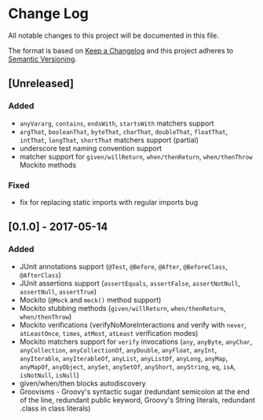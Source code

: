 # Change Log
All notable changes to this project will be documented in this file.

The format is based on [Keep a Changelog](http://keepachangelog.com/)
and this project adheres to [Semantic Versioning](http://semver.org/).

## [Unreleased]
### Added
- `anyVararg`, `contains`, `endsWith`, `startsWith` matchers support
- `argThat`, `booleanThat`, `byteThat`, `charThat`, `doubleThat`, `floatThat`, `intThat`, `longThat`, `shortThat` matchers support (partial)
- underscore test naming convention support
- matcher support for `given/willReturn`, `when/thenReturn`, `when/thenThrow` Mockito methods

### Fixed 
- fix for replacing static imports with regular imports bug

## [0.1.0] - 2017-05-14
### Added
- JUnit annotations support (`@Test`, `@Before`, `@After`, `@BeforeClass`, `@AfterClass`)
- JUnit assertions support (`assertEquals`, `assertFalse`, `assertNotNull`, `assertNull`, `assertTrue`)
- Mockito (`@Mock` and `mock()` method support)
- Mockito stubbing methods (`given/willReturn`, `when/thenReturn`, `when/thenThrow`)
- Mockito verifications (verifyNoMoreInteractions and verify with `never`, `atLeastOnce`, `times`, `atMost`, `atLeast` verification modes)
- Mockito matchers support for `verify` invocations (`any`, `anyByte`, `anyChar`, `anyCollection`, `anyCollectionOf`, `anyDouble`, `anyFloat`, `anyInt`, `anyIterable`, `anyIterableOf`, `anyList`, `anyListOf`, `anyLong`, `anyMap`, `anyMapOf`, `anyObject`, `anySet`, `anySetOf`, `anyShort`, `anyString`, `eq`, `isA`, `isNotNull`, `isNull`)
- given/when/then blocks autodiscovery
- Groovisms - Groovy's syntactic sugar (redundant semicolon at the end of the line, redundant public keyword, Groovy's String literals, redundant .class in class literals)